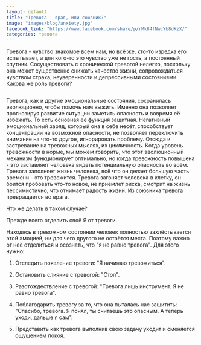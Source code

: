 ```yaml
---
layout: default
title: "Тревога - враг, или союзник?"
image: "images/blog/anxiety.jpg"
facebook_link: "https://www.facebook.com/share/p/rMk84fNwcYb8dKzX/"
categories: тревога
---
```


Тревога - чувство знакомое всем нам, но всё же, кто-то изредка его испытывает, а для кого-то это чувство уже не гость, а постоянный спутник.
Сосуществовать с хронической тревогой нелегко, поскольку она может существенно снижать качество жизни, сопровождаться чувством страха, неуверенности и депрессивными состояниями.
Какова же роль тревоги?

<!--more-->

<img src="{{ page.image }}" alt="" class="img-fluid">

Тревога, как и другие эмоциональные состояния, сохранилась эволюционно, чтобы помочь нам выжить.
Именно она позволяет прогнозируя развитие ситуации заметить опасность и вовремя её избежать. То есть основная её функция защитная.
Негативный эмоциональный заряд, который она в себе несёт, способствует концентрации на возможной опасности, не позволяет переключить внимание на что-то другое, игнорировать проблему.
Отсюда и застревание на тревожных мыслях, их цикличность.
Когда уровень тревожности в норме, мы можем говорить, что этот эволюционный механизм функционирует оптимально, но когда тревожность повышена - это заставляет человека видеть потенциальную опасность во всём.
Тревога заполняет жизнь человека, всё что он делает большую часть времени - это тревожится.
Тревога загоняет человека в клетку, он боится пробовать что-то новое, не приемлет риска, смотрит на жизнь пессимистично, что отнимает радость жизни.
Из союзника тревога превращается во врага.

Что же делать в таком случае?

Прежде всего отделить своё Я от тревоги.

Находясь в тревожном состоянии человек полностью захлёстывается этой эмоцией, ни для чего другого не остаётся места. Поэтому важно от неё отделиться и осознать, что "я не равно тревога". Для этого нужно:

1. Отследить появление тревоги: "Я начинаю тревожиться".

2. Остановить слияние с тревогой: "Стоп".

3. Разотождествление с тревогой: "Тревога лишь инструмент. Я не равно тревога".

4. Поблагодарить тревогу за то, что она пыталась нас защитить: "Спасибо, тревога. Я понял, ты считаешь это опасным. А теперь уходи, дальше я сам".

5. Представить как тревога выполнив свою задачу уходит и сменяется ощущением покоя.